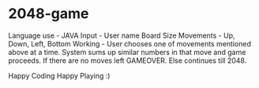 # 2048-game
Language use - JAVA 
Input - User name 
        Board Size
Movements - Up, Down, Left, Bottom
Working - 
User chooses one of movements mentioned above at a time. 
System sums up similar numbers in that move and game proceeds.
If there are no moves left GAMEOVER.
Else continues till 2048.

Happy Coding
Happy Playing :)
